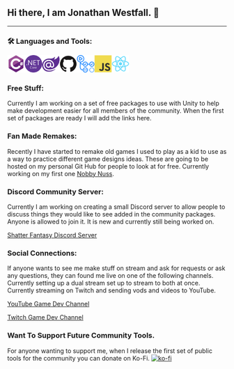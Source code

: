 ## Hi there, I am Jonathan Westfall. 👋
----
### :hammer_and_wrench: Languages and Tools:

<div>
 <img src="https://github.com/devicons/devicon/blob/master/icons/csharp/csharp-original.svg" title="C#" **alt="C#" width="40" height="40" align="left"/>
 <img src="https://github.com/devicons/devicon/blob/master/icons/dotnetcore/dotnetcore-original.svg" title="Dot Net Core" **alt="Dot Net Core" width="40" height="40" align="left"/>
 <img src="https://github.com/devicons/devicon/blob/master/icons/blazor/blazor-original.svg" title="Blazor" **alt="Blazor" width="40" height="40" align="left"/>
</div>
<div>
 <img src="https://github.com/devicons/devicon/blob/master/icons/github/github-original.svg" title="Github" **alt="Github" width="40" height="40" align="left"/>
 <img src="https://github.com/devicons/devicon/blob/master/icons/githubactions/githubactions-original.svg" title="Github Actions" **alt="Github Actions" width="40" height="40" align="left"/>
</div>
<div>
 <img src="https://github.com/devicons/devicon/blob/master/icons/javascript/javascript-original.svg" title="Javascript" **alt="Javascript" width="40" height="40" align="left"/>
 <img src="https://github.com/devicons/devicon/blob/master/icons/react/react-original.svg" title="React" **alt="React" width="40" height="40"/>
</div>

### Free Stuff:
Currently I am working on a set of free packages to use with Unity to help make development easier for all members of the community. When the first set of packages are ready I will add the links here. 

### Fan Made Remakes:
Recently I have started to remake old games I used to play as a kid to use as a way to practice different game designs ideas.
These are going to be hosted on my personal Git Hub for people to look at for free. Currently working on my first one [Nobby Nuss](https://github.com/crowhound/Nobby-Nuss-Remake).


### Discord Community Server:
Currently I am working on creating a small Discord server to allow people to discuss things they would like to see added in the community packages. Anyone is allowed to join it. It is new and currently still being worked on. 

[Shatter Fantasy Discord Server](https://discord.com/invite/Wqv6ErENa4)

### Social Connections:
If anyone wants to see me make stuff on stream and ask for requests or ask any questions, they can found me live on one of the following channels.
Currently setting up a dual stream set up to stream to both at once. Currently streaming on Twitch and sending vods and videos to YouTube. 

[YouTube Game Dev Channel](https://www.youtube.com/@ShatterFantasyStudio)

[Twitch Game Dev Channel](https://www.twitch.tv/8bitsperplay)


### Want To Support Future Community Tools.
For anyone wanting to support me, when I release the first set of public tools for the community you can donate on Ko-Fi.
[![ko-fi](https://ko-fi.com/img/githubbutton_sm.svg)](https://ko-fi.com/I2I4XDBZE)

<!--
**crowhound/crowhound** is a ✨ _special_ ✨ repository because its `README.md` (this file) appears on your GitHub profile.

Here are some ideas to get you started:

- 🔭 I’m currently working on ...
- 🌱 I’m currently learning ...
- 👯 I’m looking to collaborate on ...
- 🤔 I’m looking for help with ...
- 💬 Ask me about ...
- 📫 How to reach me: ...
- 😄 Pronouns: ...
- ⚡ Fun fact: ...
-->
